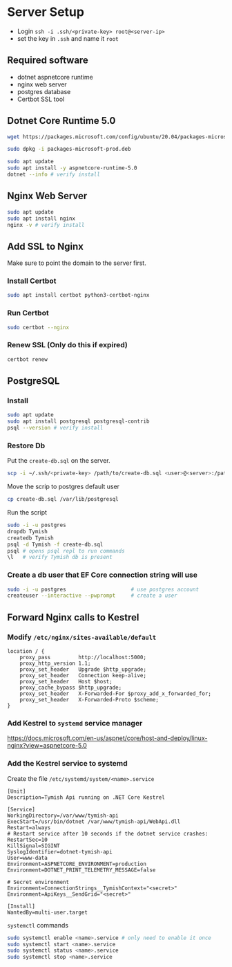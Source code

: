 # Server Setup
* Login `ssh -i .ssh/<private-key> root@<server-ip>`
* set the key in `.ssh` and name it `root`

## Required software
* dotnet aspnetcore runtime
* nginx web server
* postgres database
* Certbot SSL tool

## Dotnet Core Runtime 5.0
```bash
wget https://packages.microsoft.com/config/ubuntu/20.04/packages-microsoft-prod.deb -O packages-microsoft-prod.deb

sudo dpkg -i packages-microsoft-prod.deb

sudo apt update
sudo apt install -y aspnetcore-runtime-5.0
dotnet --info # verify install
```

## Nginx Web Server
``` bash
sudo apt update
sudo apt install nginx
nginx -v # verify install
```

## Add SSL to Nginx
Make sure to point the domain to the server first.
### Install Certbot
``` bash
sudo apt install certbot python3-certbot-nginx
```

### Run Certbot
``` bash
sudo certbot --nginx
```

### Renew SSL (Only do this if expired)
``` bash
certbot renew
```

## PostgreSQL
### Install
``` bash
sudo apt update
sudo apt install postgresql postgresql-contrib
psql --version # verify install
```
### Restore Db

Put the `create-db.sql` on the server.

``` bash
scp -i ~/.ssh/<private-key> /path/to/create-db.sql <user>@<server>:/path/to/dest
```

Move the scrip to postgres default user

``` bash
cp create-db.sql /var/lib/postgresql
```

Run the script

``` bash
sudo -i -u postgres 
dropdb Tymish
createdb Tymish
psql -d Tymish -f create-db.sql
psql # opens psql repl to run commands
\l   # verify Tymish db is present
```

### Create a db user that EF Core connection string will use
``` bash
sudo -i -u postgres                     # use postgres account
createuser --interactive --pwprompt     # create a user 
```

## Forward Nginx calls to Kestrel
### Modify `/etc/nginx/sites-available/default`
```
location / {
    proxy_pass         http://localhost:5000;
    proxy_http_version 1.1;
    proxy_set_header   Upgrade $http_upgrade;
    proxy_set_header   Connection keep-alive;
    proxy_set_header   Host $host;
    proxy_cache_bypass $http_upgrade;
    proxy_set_header   X-Forwarded-For $proxy_add_x_forwarded_for;
    proxy_set_header   X-Forwarded-Proto $scheme;
}
```

### Add Kestrel to `systemd` service manager
https://docs.microsoft.com/en-us/aspnet/core/host-and-deploy/linux-nginx?view=aspnetcore-5.0

### Add the Kestrel service to systemd
Create the file `/etc/systemd/system/<name>.service`
```
[Unit]
Description=Tymish Api running on .NET Core Kestrel

[Service]
WorkingDirectory=/var/www/tymish-api
ExecStart=/usr/bin/dotnet /var/www/tymish-api/WebApi.dll
Restart=always
# Restart service after 10 seconds if the dotnet service crashes:
RestartSec=10
KillSignal=SIGINT
SyslogIdentifier=dotnet-tymish-api
User=www-data
Environment=ASPNETCORE_ENVIRONMENT=production
Environment=DOTNET_PRINT_TELEMETRY_MESSAGE=false

# Secret environment
Environment=ConnectionStrings__TymishContext="<secret>"
Environment=ApiKeys__SendGrid="<secret>"

[Install]
WantedBy=multi-user.target
```

`systemctl` commands
``` bash
sudo systemctl enable <name>.service # only need to enable it once
sudo systemctl start <name>.service
sudo systemctl status <name>.service
sudo systemctl stop <name>.service
```